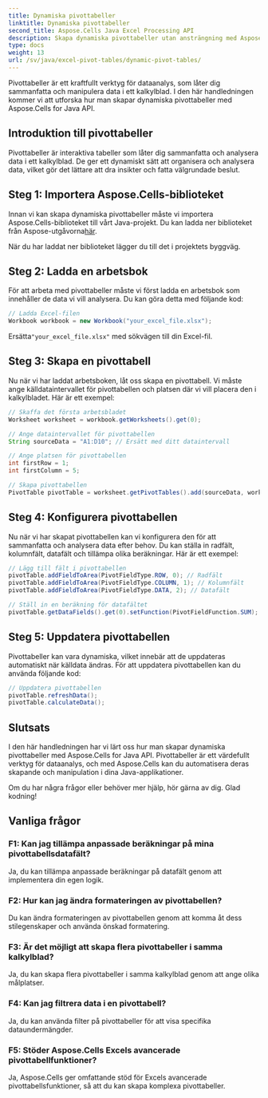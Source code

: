 ```yaml
---
title: Dynamiska pivottabeller
linktitle: Dynamiska pivottabeller
second_title: Aspose.Cells Java Excel Processing API
description: Skapa dynamiska pivottabeller utan ansträngning med Aspose.Cells för Java. Analysera och sammanfatta data med lätthet. Förbättra dina dataanalysmöjligheter.
type: docs
weight: 13
url: /sv/java/excel-pivot-tables/dynamic-pivot-tables/
---
```


Pivottabeller är ett kraftfullt verktyg för dataanalys, som låter dig sammanfatta och manipulera data i ett kalkylblad. I den här handledningen kommer vi att utforska hur man skapar dynamiska pivottabeller med Aspose.Cells for Java API.

## Introduktion till pivottabeller

Pivottabeller är interaktiva tabeller som låter dig sammanfatta och analysera data i ett kalkylblad. De ger ett dynamiskt sätt att organisera och analysera data, vilket gör det lättare att dra insikter och fatta välgrundade beslut.

## Steg 1: Importera Aspose.Cells-biblioteket

 Innan vi kan skapa dynamiska pivottabeller måste vi importera Aspose.Cells-biblioteket till vårt Java-projekt. Du kan ladda ner biblioteket från Aspose-utgåvorna[här](https://releases.aspose.com/cells/java/).

När du har laddat ner biblioteket lägger du till det i projektets byggväg.

## Steg 2: Ladda en arbetsbok

För att arbeta med pivottabeller måste vi först ladda en arbetsbok som innehåller de data vi vill analysera. Du kan göra detta med följande kod:

```java
// Ladda Excel-filen
Workbook workbook = new Workbook("your_excel_file.xlsx");
```

 Ersätta`"your_excel_file.xlsx"` med sökvägen till din Excel-fil.

## Steg 3: Skapa en pivottabell

Nu när vi har laddat arbetsboken, låt oss skapa en pivottabell. Vi måste ange källdataintervallet för pivottabellen och platsen där vi vill placera den i kalkylbladet. Här är ett exempel:

```java
// Skaffa det första arbetsbladet
Worksheet worksheet = workbook.getWorksheets().get(0);

// Ange dataintervallet för pivottabellen
String sourceData = "A1:D10"; // Ersätt med ditt dataintervall

// Ange platsen för pivottabellen
int firstRow = 1;
int firstColumn = 5;

// Skapa pivottabellen
PivotTable pivotTable = worksheet.getPivotTables().add(sourceData, worksheet.getCells().get(firstRow, firstColumn), "PivotTable1");
```

## Steg 4: Konfigurera pivottabellen

Nu när vi har skapat pivottabellen kan vi konfigurera den för att sammanfatta och analysera data efter behov. Du kan ställa in radfält, kolumnfält, datafält och tillämpa olika beräkningar. Här är ett exempel:

```java
// Lägg till fält i pivottabellen
pivotTable.addFieldToArea(PivotFieldType.ROW, 0); // Radfält
pivotTable.addFieldToArea(PivotFieldType.COLUMN, 1); // Kolumnfält
pivotTable.addFieldToArea(PivotFieldType.DATA, 2); // Datafält

// Ställ in en beräkning för datafältet
pivotTable.getDataFields().get(0).setFunction(PivotFieldFunction.SUM);
```

## Steg 5: Uppdatera pivottabellen

Pivottabeller kan vara dynamiska, vilket innebär att de uppdateras automatiskt när källdata ändras. För att uppdatera pivottabellen kan du använda följande kod:

```java
// Uppdatera pivottabellen
pivotTable.refreshData();
pivotTable.calculateData();
```

## Slutsats

I den här handledningen har vi lärt oss hur man skapar dynamiska pivottabeller med Aspose.Cells for Java API. Pivottabeller är ett värdefullt verktyg för dataanalys, och med Aspose.Cells kan du automatisera deras skapande och manipulation i dina Java-applikationer.

Om du har några frågor eller behöver mer hjälp, hör gärna av dig. Glad kodning!

## Vanliga frågor

### F1: Kan jag tillämpa anpassade beräkningar på mina pivottabellsdatafält?

Ja, du kan tillämpa anpassade beräkningar på datafält genom att implementera din egen logik.

### F2: Hur kan jag ändra formateringen av pivottabellen?

Du kan ändra formateringen av pivottabellen genom att komma åt dess stilegenskaper och använda önskad formatering.

### F3: Är det möjligt att skapa flera pivottabeller i samma kalkylblad?

Ja, du kan skapa flera pivottabeller i samma kalkylblad genom att ange olika målplatser.

### F4: Kan jag filtrera data i en pivottabell?

Ja, du kan använda filter på pivottabeller för att visa specifika dataundermängder.

### F5: Stöder Aspose.Cells Excels avancerade pivottabellfunktioner?

Ja, Aspose.Cells ger omfattande stöd för Excels avancerade pivottabellsfunktioner, så att du kan skapa komplexa pivottabeller.